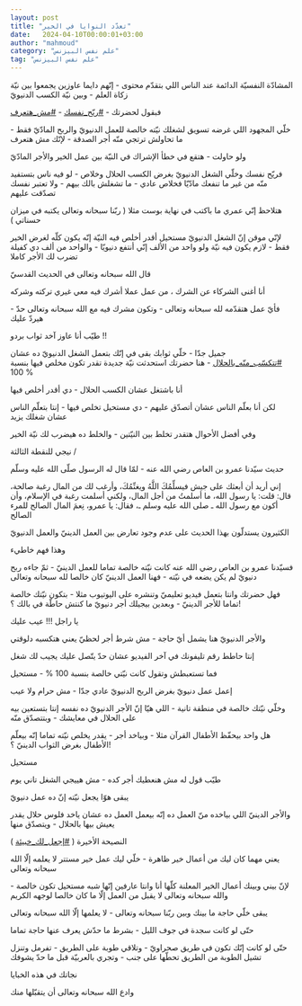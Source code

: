 ```yaml
---
layout: post
title: "تعدّد النوايا في الخير"
date:   2024-04-10T00:00:01+03:00
author: "mahmoud"
category: "علم نفس البيزنس"
tag: "علم نفس البيزنس"
---
```



المشادّة النفسيّة الدائمة عند الناس اللي بتقدّم محتوى -
إنّهم دايما عاوزين يجمعوا بين نيّة زكاة العلم - وبين نيّة الكسب
الدنيويّ




فبقول لحضرتك -
[<u>\#ريّح\_نفسك</u>](https://www.facebook.com/hashtag/%D8%B1%D9%8A%D9%91%D8%AD_%D9%86%D9%81%D8%B3%D9%83?__eep__=6&__cft__%5b0%5d=AZUQ7XTfrtHM_2e1bF_JZxqnJNa3Suz-UnGtvX3Q_JaPUN9vPBHtDybFeYHhy1cQNwGBzQrRbIihfReaObyu7JjnifMlDxWZuWVjoFuXwcAqMb_t6jwCwNqkdTj_wBHv9xZlhzDIUTaBbrajtEDqC3mLkRODa4C2Rgo3q07BQ8qKw4-UTKTxBr1Qrop8FuTre3I&__tn__=*NK-R) -
[<u>\#مش\_هتعرف</u>](https://www.facebook.com/hashtag/%D9%85%D8%B4_%D9%87%D8%AA%D8%B9%D8%B1%D9%81?__eep__=6&__cft__%5b0%5d=AZUQ7XTfrtHM_2e1bF_JZxqnJNa3Suz-UnGtvX3Q_JaPUN9vPBHtDybFeYHhy1cQNwGBzQrRbIihfReaObyu7JjnifMlDxWZuWVjoFuXwcAqMb_t6jwCwNqkdTj_wBHv9xZlhzDIUTaBbrajtEDqC3mLkRODa4C2Rgo3q07BQ8qKw4-UTKTxBr1Qrop8FuTre3I&__tn__=*NK-R)




خلّي المجهود اللي غرضه تسويق لشغلك نيّته خالصة للعمل
الدنيويّ والربح المادّيّ فقط - ما تحاولش ترتجي منّه أجر الصدقة - لإنّك مش
هتعرف

ولو حاولت - هتقع في خطأ الإشراك في النيّة بين عمل الخير
والأجر المادّيّ




فريّح نفسك وخلّي الشغل الدنيويّ بغرض الكسب الحلال وخلاص -
لو فيه ناس بتستفيد منّه من غير ما تنفعك مادّيّا فخلاص عادي - ما تشغلش بالك
بيهم - ولا تعتبر نفسك تصدّقت عليهم




هتلاحظ إنّي عمري ما باكتب في نهاية بوست مثلا ( ربّنا
سبحانه وتعالى يكتبه في ميزان حسناتي )

لإنّي موقن إنّ الشغل الدنيويّ مستحيل أقدر أخلص فيه النيّة
إنّه يكون كلّه لغرض الخير فقط - لازم يكون فيه نيّة ولو واحد من الألف إنّي
أنتفع دنيويّا - والواحد من ألف دي كفيلة تضرب لك الأجر كاملا




قال الله سبحانه وتعالى في الحديث القدسيّ

أنا أغنى الشركاء عن الشرك ، من عمل عملا أشرك فيه معي
غيري تركته وشركه




فأيّ عمل هتقدّمه لله سبحانه وتعالى - وتكون مشرك فيه مع
الله سبحانه وتعالى حدّ - هيردّ عليك




طيّب أنا عاوز آخد ثواب بردو !!




جميل جدّا - خلّي ثوابك بقى في إنّك بتعمل الشغل الدنيويّ ده
عشان
[<u>\#تتكسّب\_منّه\_بالحلال</u>](https://www.facebook.com/hashtag/%D8%AA%D8%AA%D9%83%D8%B3%D9%91%D8%A8_%D9%85%D9%86%D9%91%D9%87_%D8%A8%D8%A7%D9%84%D8%AD%D9%84%D8%A7%D9%84?__eep__=6&__cft__%5b0%5d=AZUQ7XTfrtHM_2e1bF_JZxqnJNa3Suz-UnGtvX3Q_JaPUN9vPBHtDybFeYHhy1cQNwGBzQrRbIihfReaObyu7JjnifMlDxWZuWVjoFuXwcAqMb_t6jwCwNqkdTj_wBHv9xZlhzDIUTaBbrajtEDqC3mLkRODa4C2Rgo3q07BQ8qKw4-UTKTxBr1Qrop8FuTre3I&__tn__=*NK-R) -
هنا حضرتك استحدثت نيّة جديدة تقدر تكون مخلص فيها بنسبة
100 %




أنا باشتغل عشان الكسب الحلال - دي أقدر أخلص فيها




لكن أنا بعلّم الناس عشان أتصدّق عليهم - دي مستحيل تخلص
فيها - إنتا بتعلّم الناس عشان شغلك يزيد

وفي أفضل الأحوال هتقدر تخلط بين النيّتين - والخلط ده
هيضرب لك نيّة الخير




نيجي للنقطة الثالثة /

حديث سيّدنا عمرو بن العاص رضي الله عنه - لمّا قال له
الرسول صلّى الله عليه وسلّم




إني أريد أن أبعثك على جيش فيسلِّمُكَ اللَّهُ ويغنِّمُكَ، وأرغب لك
من المال رغبة صالحة، قال: قلت: يا رسول الله، ما أسلمتُ من أجل المال،
ولكني أسلمت رغبة في الإسلام، وأن أكون مع رسول الله ـ صلى الله عليه وسلم
ـ، فقال: يا عمرو، نِعمَ المال الصالح للمرء الصالح




الكثيرون يستدلّون بهذا الحديث على عدم وجود تعارض بين
العمل الدينيّ والعمل الدنيويّ

وهذا فهم خاطيء

فسيّدنا عمرو بن العاص رضي الله عنه كانت نيّته خالصة تماما
للعمل الدينيّ - ثمّ جاءه ربح دنيويّ لم يكن يضعه في نيّته - فهنا العمل الدينيّ
كان خالصا لله سبحانه وتعالى




فهل حضرتك وانتا بتعمل فيديو تعليميّ وتنشره على اليوتيوب
مثلا - بتكون نيّتك خالصة تماما للأجر الدينيّ - وبعدين بيجيلك أجر دنيويّ ما
كنتش حاطّة في بالك ؟!

يا راجل !!! عيب عليك




والأجر الدنيويّ هنا يشمل أيّ حاجة - مش شرط أجر لحظيّ يعني
هتكسبه دلوقتي

إنتا حاطط رقم تليفونك في آخر الفيديو عشان حدّ يتّصل عليك
يجيب لك شغل

فما تستعبطش وتقول كانت نيّتي خالصة بنسبة 100 % -
مستحيل




إعمل عمل دنيويّ بغرض الربح الدنيويّ عادي جدّا - مش حرام ولا
عيب

وخلّي نيّتك خالصة في منطقة تانية - اللي هيّا إنّ الأجر
الدنيويّ ده نفسه إنتا بتستعين بيه على الحلال في معايشك - وبتتصدّق
منّه




هل واحد بيحفّظ الأطفال القرآن مثلا - وبياخد أجر - يقدر
يخلص نيّته تماما إنّه بيعلّم الأطفال بغرض الثواب الدينيّ ؟!

مستحيل

طيّب قول له مش هنعطيك أجر كده - مش هييجي الشغل تاني
يوم




يبقى هوّا يجعل نيّته إنّ ده عمل دنيويّ

والأجر الدينيّ اللي بياخده منّ العمل ده إنّه بيعمل العمل ده
عشان ياخد فلوس حلال يقدر يعيش بيها بالحلال - ويتصدّق منها




النصيحة الأخيرة (
[<u>\#إجعل\_لك\_خبيئة</u>](https://www.facebook.com/hashtag/%D8%A5%D8%AC%D8%B9%D9%84_%D9%84%D9%83_%D8%AE%D8%A8%D9%8A%D8%A6%D8%A9?__eep__=6&__cft__%5b0%5d=AZUQ7XTfrtHM_2e1bF_JZxqnJNa3Suz-UnGtvX3Q_JaPUN9vPBHtDybFeYHhy1cQNwGBzQrRbIihfReaObyu7JjnifMlDxWZuWVjoFuXwcAqMb_t6jwCwNqkdTj_wBHv9xZlhzDIUTaBbrajtEDqC3mLkRODa4C2Rgo3q07BQ8qKw4-UTKTxBr1Qrop8FuTre3I&__tn__=*NK-R)
)




يعني مهما كان ليك من أعمال خير ظاهرة - خلّي ليك عمل خير
مستتر لا يعلمه إلّا الله سبحانه وتعالى

لإنّ بيني وبينك أعمال الخير المعلنة كلّها أنا وانتا عارفين
إنّها شبه مستحيل تكون خالصة - والله سبحانه وتعالى لا يقبل من العمل إلّا ما
كان خالصا لوجهه الكريم




يبقى خلّي حاجة ما بينك وبين ربّنا سبحانه وتعالى - لا
يعلمها إلّا الله سبحانه وتعالى




حتّى لو كانت سجدة في جوف الليل - بشرط ما حدّش يعرف عنها
حاجة تماما

حتّى لو كانت إنّك تكون في طريق صحراويّ - وتلاقي طوبة على
الطريق - تفرمل وتنزل تشيل الطوبة من الطريق تحطّها على جنب - وتجري
بالعربيّة قبل ما حدّ يشوفك




نجاتك في هذه الخبايا

وادع الله سبحانه وتعالى أن يتقبّلها منك
